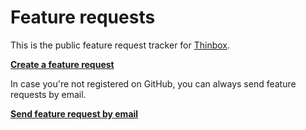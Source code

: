 # Feature requests

This is the public feature request tracker for [Thinbox](https://thinbox.io).

**[Create a feature request](https://github.com/thinbox/features/issues/new)**

In case you're not registered on GitHub, you can always send feature requests by email.

**[Send feature request by email](mailto:support@thinbox.io?subject=Feature%20request)**
